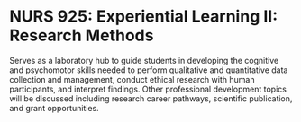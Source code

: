 # NURS 925: Experiential Learning II: Research Methods

Serves as a laboratory hub to guide students in developing the cognitive and psychomotor skills needed to perform qualitative and quantitative data collection and management, conduct ethical research with human participants, and interpret findings. Other professional development topics will be discussed including research career pathways, scientific publication, and grant opportunities.